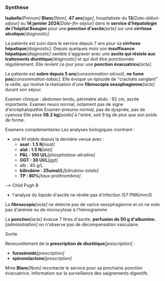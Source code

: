 ### Synthèse

**Isabelle**_[Prénom]_ **Blanc**_[Nom]_, **47 ans**_[age]_, hospitalisée du **13**_[Date-début-séjour]_ au **14 janvier 2024**_[Date-fin-séjour]_ dans le **service d'hépatologie de l'hôpital Beaujon** pour une **ponction d'ascite**_[acte]_ sur une **cirrhose alcolique**_[diagnostic]_.

La patiente est suivi dans le service depuis 7 ans pour sa **cirrhose hépatique**_[diagnostic]_.
Depuis quelques mois son **insuffisance hépatique**_[diagnostic]_ semble s'aggraver avec une **ascite qui résiste aux traitements diurétique**_[diagnostic]_ et qui doit être ponctionnée régulièrement.
Elle revient ce jour pour une **ponction évacuatrice**_[acte]_.

La patiente est **sobre depuis 5 ans**_[consommation-alcool]_, **ne fume pas**_[consommation-tabac]_.
Elle évoque un épisode de "crachats sanglant" la veille, qui motive la réalisation d'une **fibroscopie oesophagienne**_[acte]_ durant son séjour.

Examen clinique :
abdomen tendu, périmètre abdo : 92 cm, ascite importante.
Examen neuro normal, notament pas de signe d'encéphalopathie
Examen pneumo normal, pas de dyspnée, pas de cyanose
Elle pèse **58.2 kg**_[poids]_ à l'entré, soit 9 kg de plus que son poids de forme.

Examens complémentaires
Les analyses biologiques montrent :

- une IH stable depuis la dernière venue avec :
  - **asat : 1.5 N**_[asat]_
  - **alat : 1.5 N**_[alat]_
  - **PAL : 100 U/L**_[phosphatase-alcaline]_
  - **GGT : 30 UI/L**_[ggt]_
  - alb : 40 g/L
  - **bilirubine : 25umol/L**_[bilirubine-totale]_
  - **TP : 80%**_[taux-prothrombine]_

--> Child Pugh B

- l'analyse du liquide d'ascite ne révèle pas d'infection (57 PNN/mm3)

La **fibroscopie**_[acte]_ ne detecte pas de varice oesophagienne et on ne note pas d'anémie ou de microcytose à l'hémogramme

La **ponction**_[acte]_ évacue 7 litres d'ascite,
**perfusion de 50 g d'albumine.**_[administration]_
on n'observe pas de décompensation vasculaire.

Sortie

Renouvellement de la **prescription de diurétique**_[prescription]_ :

- **furosémide**_[prescription]_
- **spironolactone**_[prescription]_

Mme **Blanc**_[Nom]_ recontacte le service pour sa prochaine ponction évacuatrice. Information sur la surveillance des saignements digestifs. 
